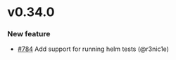 # v0.34.0

### New feature

* [#784](https://github.com/helmwave/helmwave/issues/784) Add support for running helm tests (@r3nic1e)

